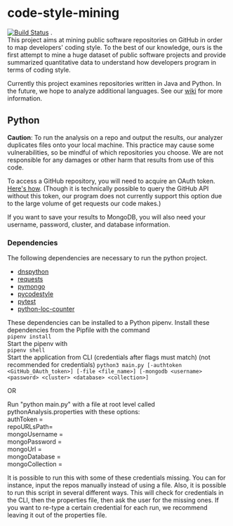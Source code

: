# code-style-mining
[![Build Status](https://travis-ci.org/kramsey458/code-style-mining.svg?branch=python_analysis)](https://travis-ci.org/kramsey458/code-style-mining) .  
This project aims at mining public software repositories on GitHub in order to map developers' coding style. To the best of our knowledge, ours is the first attempt to mine a huge dataset of public software projects and provide summarized quantitative data to understand how developers program in terms of coding style.

Currently this project examines repositories written in Java and Python. In the future, we hope to analyze additional languages. See our [wiki](https://github.com/bcdasilv/code-style-mining/wiki) for more information.

## Python
**Caution**: To run the analysis on a repo and output the results, our analyzer duplicates files onto your local machine. This practice may cause some vulnerabilities, so be mindful of which repositories you choose. We are not responsible for any damages or other harm that results from use of this code.

To access a GitHub repository, you will need to acquire an OAuth token. [Here's how](https://help.github.com/articles/creating-a-personal-access-token-for-the-command-line/). (Though it is technically possible to query the GitHub API without this token, our program does not currently support this option due to the large volume of get requests our code makes.)

If you want to save your results to MongoDB, you will also need your username, password, cluster, and database information.

### Dependencies
The following dependencies are necessary to run the python project. 
* [dnspython](http://www.dnspython.org/)
* [requests](http://docs.python-requests.org)
* [pymongo](https://api.mongodb.com/python/current/)
* [pycodestyle](https://pypi.org/project/pycodestyle/)   
* [pytest](https://docs.pytest.org/en/latest/)
* [python-loc-counter](https://github.com/BryceV/python_loc_counter/)

These dependencies can be installed to a Python pipenv.
Install these dependencies from the Pipfile with the command   
```pipenv install```   
Start the pipenv with   
```pipenv shell```   
Start the application from CLI (credentials after flags must match) (not recommended for credentials)
```python3 main.py [-authtoken <GitHub_OAuth_token>] [-file <file_name>] [-mongodb <username> <password> <cluster> <database> <collection>]```

OR  

Run \"python main.py\" with a file at root level called pythonAnalysis.properties with these options:  
authToken = <github api token>  
repoURLsPath= <file path that has repo list>  
mongoUsername = <mongodb username>  
mongoPassword = <mongodb password>  
mongoUrl = <mongodb cluster>  
mongoDatabase = <mongodb database name>    
mongoCollection = <mongodb collection name>

It is possible to run this with some of these credentials missing. You can for instance, input the repos manually instead of using a file.
Also, it is possible to run this script in several different ways. This will check for credentials in the CLI, then the properties file, then ask the user for the missing ones. If you want to re-type a certain credential for each run, we recommend leaving it out of the properties file.
